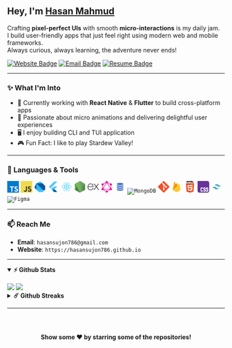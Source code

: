 ## Hey, I'm <a href="https://github.com/hasansujon786/">Hasan Mahmud</a>

<div style="margin: 0px 0 10px;">

Crafting **pixel-perfect UIs** with smooth **micro-interactions** is my daily jam.  
I build user-friendly apps that just feel right using modern web and mobile frameworks.  
Always curious, always learning, the adventure never ends!

</div>

[![Website Badge](https://img.shields.io/badge/Website-3b5998?style=flat-square&logo=google-chrome&logoColor=white)](https://hasansujon786.github.io/)
[![Email Badge](https://img.shields.io/badge/Email-D14836?style=flat-square&logo=gmail&logoColor=white)](mailto:hasansujon786@gmail.com)
[![Resume Badge](https://img.shields.io/badge/Resume-0A66C2?style=flat-square&logo=read-the-docs&logoColor=white)](https://hasansujon786.github.io/Hasan_Mahmud_Resume.pdf)

---

### ✨ What I'm Into

- 🔧 Currently working with **React Native** & **Flutter** to build cross-platform apps
- 🎨 Passionate about micro animations and delivering delightful user experiences
- 🖥️ I enjoy building CLI and TUI application
- 🎮 Fun Fact: I like to play Stardew Valley!

---

### 🧰 Languages & Tools

<code><img height="27" src="https://raw.githubusercontent.com/github/explore/main/topics/typescript/typescript.png" alt="TypeScript" title="TypeScript" /></code>
<code><img height="27" src="https://raw.githubusercontent.com/github/explore/main/topics/javascript/javascript.png" alt="JavaScript" title="JavaScript" /></code>
<code><img height="27" src="https://raw.githubusercontent.com/github/explore/main/topics/dart/dart.png" alt="Dart" title="Dart" /></code>
<code><img height="27" src="https://raw.githubusercontent.com/github/explore/main/topics/flutter/flutter.png" alt="Flutter" title="Flutter" /></code>
<code><img height="27" src="https://raw.githubusercontent.com/github/explore/main/topics/react/react.png" alt="React" title="React" /></code>
<code><img height="27" src="https://raw.githubusercontent.com/github/explore/main/topics/nodejs/nodejs.png" alt="Node.js" title="Node.js" /></code>
<code><img height="27" src="https://raw.githubusercontent.com/devicons/devicon/master/icons/express/express-original.svg" alt="Express.js" title="Express.js" /></code>
<code><img height="27" src="https://raw.githubusercontent.com/github/explore/main/topics/graphql/graphql.png" alt="GraphQL" title="GraphQL" /></code>
<code><img height="27" src="https://raw.githubusercontent.com/github/explore/main/topics/sql/sql.png" alt="SQL" title="SQL" /></code>
<code><img height="27" src="https://cdn-icons-png.flaticon.com/512/5968/5968342.png" alt="MongoDB" title="MongoDB" /></code>
<code><img height="27" src="https://raw.githubusercontent.com/devicons/devicon/master/icons/git/git-original.svg" alt="Git" title="Git" /></code>
<code><img height="27" src="https://raw.githubusercontent.com/github/explore/main/topics/firebase/firebase.png" alt="Firebase" title="Firebase" /></code>
<code><img height="27" src="https://raw.githubusercontent.com/github/explore/main/topics/html/html.png" alt="HTML5" title="HTML5" /></code>
<code><img height="27" src="https://raw.githubusercontent.com/github/explore/main/topics/css/css.png" alt="CSS3" title="CSS3" /></code>
<code><img height="27" src="https://raw.githubusercontent.com/github/explore/main/topics/tailwind/tailwind.png" alt="Tailwind CSS" title="Tailwind CSS" /></code>
<code><img height="27" src="https://seeklogo.com/images/F/figma-logo-E4E21D3AEA-seeklogo.com.png" alt="Figma" title="Figma" /></code>

---

### 📫 Reach Me

- **Email**: `hasansujon786@gmail.com`
- **Website**: `https://hasansujon786.github.io`

---

<details open>	
  <summary><b>⚡ Github Stats</b></summary>

  <br />
  <img height="180em" src="https://github-readme-stats.vercel.app/api?username=hasansujon786&show_icons=true&hide_border=true&&count_private=true&include_all_commits=true" />
  <img height="180em" src="https://github-readme-stats.vercel.app/api/top-langs/?username=hasansujon786&exclude_repo=KNN-Image-Classification&show_icons=true&hide_border=true&layout=compact&langs_count=8"/>
</details>

<details>	
  <summary><b>☄️ Github Streaks</b></summary>

  <br />
  <img height="180em" src="https://github-readme-streak-stats.herokuapp.com/?user=hasansujon786&hide_border=true" />
</details>

---

<div align="center" style="padding-top: 30px;">

**Show some ❤️ by starring some of the repositories!**

</div>
